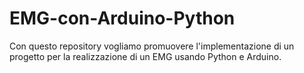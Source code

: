 # EMG-con-Arduino-Python
Con questo repository vogliamo promuovere l'implementazione di un progetto per la realizzazione di un EMG usando Python e Arduino.
